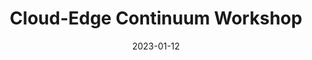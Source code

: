 ---
layout: default
modal-id: 2
date: 2023-01-12
title: Cloud-Edge Continuum Workshop
img: CEC_Workshop_23.png
alt: CEC Workshop 2023
project-date: October 2023
description: <a href="https://cec23.github.io/" target="_blank">MORE INFORMATION</a>
---